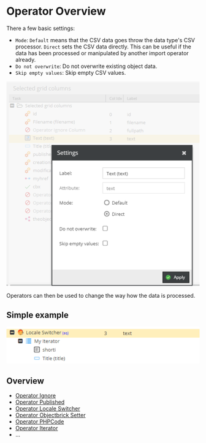 # Operator Overview

There a few basic settings:

- `Mode`: `Default` means that the CSV data goes throw the data type's CSV processor. `Direct` sets the CSV data directly. This can be useful if the data has been processed or manipulated by another import operator already.
- `Do not overwrite`: Do not overwrite existing object data.
- `Skip empty values`: Skip empty CSV values. 

![Setter Settings](../../../img/csvimport/setter_settings.png)

Operators can then be used to change the way how the data is processed.

## Simple example

![Setter Settings](../../../img/csvimport/column_config_example.png)

## Overview 

* [Operator Ignore](./01_Ignore.md)
* [Operator Published](./02_Published.md)
* [Operator Locale Switcher](./03_LocaleSwitcher.md)
* [Operator Objectbrick Setter](./04_BrickSetter.md)
* [Operator PHPCode](./05_PHPCode.md)
* [Operator Iterator](./06_Iterator.md)
* ...


